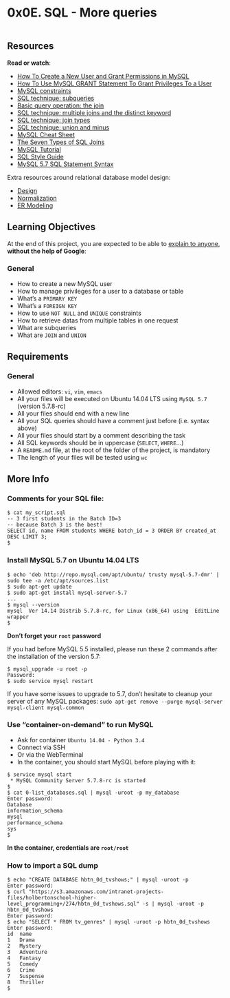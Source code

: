 <h1 class="gap">0x0E. SQL - More queries </h1>
<div class="gap" id="project-description">
  <p><img src="https://s3.amazonaws.com/intranet-projects-files/holbertonschool-higher-level_programming+/274/66988091.jpg" alt="" style=""></p>

<h2>Resources</h2>

<p><strong>Read or watch</strong>:</p>

<ul>
<li><a href="/rltoken/u4h2MXcCQfadszlRMQy-gw" title="How To Create a New User and Grant Permissions in MySQL" target="_blank">How To Create a New User and Grant Permissions in MySQL</a> </li>
<li><a href="/rltoken/ztrEKQexfEDtZ-8EUsG70Q" title="How To Use MySQL GRANT Statement To Grant Privileges To a User" target="_blank">How To Use MySQL GRANT Statement To Grant Privileges To a User</a> </li>
<li><a href="/rltoken/LBrFqCMm9N9woTX7sS7e0g" title="MySQL constraints" target="_blank">MySQL constraints</a> </li>
<li><a href="/rltoken/YYpPtkqFeKSCsAU4Y_y3Og" title="SQL technique: subqueries" target="_blank">SQL technique: subqueries</a> </li>
<li><a href="/rltoken/npLCp3WasK0SUSUQqCF25A" title="Basic query operation: the join" target="_blank">Basic query operation: the join</a> </li>
<li><a href="/rltoken/GmRLMhkY-pPvjcpzyDvmRg" title="SQL technique: multiple joins and the distinct keyword" target="_blank">SQL technique: multiple joins and the distinct keyword</a> </li>
<li><a href="/rltoken/ryjyRRN7696rJV0maP03Xw" title="SQL technique: join types" target="_blank">SQL technique: join types</a> </li>
<li><a href="/rltoken/L7Fi5w8GZG5MSdQZ19e88g" title="SQL technique: union and minus" target="_blank">SQL technique: union and minus</a> </li>
<li><a href="/rltoken/V9vpLbtkFwV4EZYoiz2NBA" title="MySQL Cheat Sheet" target="_blank">MySQL Cheat Sheet</a> </li>
<li><a href="/rltoken/ySKSdhFeMDddea07XrDzeQ" title="The Seven Types of SQL Joins" target="_blank">The Seven Types of SQL Joins</a> </li>
<li><a href="/rltoken/-uqP0a89xUl3SsmV_ZtxRA" title="MySQL Tutorial" target="_blank">MySQL Tutorial</a> </li>
<li><a href="/rltoken/jn4SHgwVtOJF0LQYPEIs-g" title="SQL Style Guide" target="_blank">SQL Style Guide</a> </li>
<li><a href="/rltoken/YjNAE7DcadDbT_a7iI0sYw" title="MySQL 5.7 SQL Statement Syntax" target="_blank">MySQL 5.7 SQL Statement Syntax</a> </li>
</ul>

<p>Extra resources around relational database model design:</p>

<ul>
<li><a href="/rltoken/9ppVdXqFMn-v1eKuxsOvaQ" title="Design" target="_blank">Design</a></li>
<li><a href="/rltoken/zo6dqYxsXby3S3uON5JfOg" title="Normalization" target="_blank">Normalization</a></li>
<li><a href="/rltoken/ZaMMezT-GdpgHB9pmM78iw" title="ER Modeling" target="_blank">ER Modeling</a></li>
</ul>

<h2>Learning Objectives</h2>

<p>At the end of this project, you are expected to be able to <a href="/rltoken/9KELNp4d5uHUWuwFNfpWuA" title="explain to anyone" target="_blank">explain to anyone</a>, <strong>without the help of Google</strong>:</p>

<h3>General</h3>

<ul>
<li>How to create a new MySQL user</li>
<li>How to manage privileges for a user to a database or table</li>
<li>What’s a <code>PRIMARY KEY</code></li>
<li>What’s a <code>FOREIGN KEY</code></li>
<li>How to use <code>NOT NULL</code> and <code>UNIQUE</code> constraints</li>
<li>How to retrieve datas from multiple tables in one request</li>
<li>What are subqueries</li>
<li>What are <code>JOIN</code> and <code>UNION</code></li>
</ul>

<h2>Requirements</h2>

<h3>General</h3>

<ul>
<li>Allowed editors: <code>vi</code>, <code>vim</code>, <code>emacs</code></li>
<li>All your files will be executed on Ubuntu 14.04 LTS using <code>MySQL 5.7</code> (version 5.7.8-rc)</li>
<li>All your files should end with a new line</li>
<li>All your SQL queries should have a comment just before (i.e. syntax above)</li>
<li>All your files should start by a comment describing the task</li>
<li>All SQL keywords should be in uppercase (<code>SELECT</code>, <code>WHERE</code>…)</li>
<li>A <code>README.md</code> file, at the root of the folder of the project, is mandatory</li>
<li>The length of your files will be tested using <code>wc</code></li>
</ul>

<h2>More Info</h2>

<h3>Comments for your SQL file:</h3>

<pre><code>$ cat my_script.sql
-- 3 first students in the Batch ID=3
-- because Batch 3 is the best!
SELECT id, name FROM students WHERE batch_id = 3 ORDER BY created_at DESC LIMIT 3;
$
</code></pre>

<h3>Install MySQL 5.7 on Ubuntu 14.04 LTS</h3>

<pre><code>$ echo 'deb http://repo.mysql.com/apt/ubuntu/ trusty mysql-5.7-dmr' | sudo tee -a /etc/apt/sources.list
$ sudo apt-get update
$ sudo apt-get install mysql-server-5.7
...
$ mysql --version
mysql  Ver 14.14 Distrib 5.7.8-rc, for Linux (x86_64) using  EditLine wrapper
$
</code></pre>

<p><strong>Don’t forget your <code>root</code> password</strong></p>

<p>If you had before MySQL 5.5 installed, please run these 2 commands after the installation of the version 5.7: </p>

<pre><code>$ mysql_upgrade -u root -p
Password: 
$ sudo service mysql restart
</code></pre>

<p>If you have some issues to upgrade to 5.7, don’t hesitate to cleanup your server of any MySQL packages: <code>sudo apt-get remove --purge mysql-server mysql-client mysql-common</code></p>

<h3>Use “container-on-demand” to run MySQL</h3>

<ul>
<li>Ask for container <code>Ubuntu 14.04 - Python 3.4</code></li>
<li>Connect via SSH</li>
<li>Or via the WebTerminal</li>
<li>In the container, you should start MySQL before playing with it:</li>
</ul>

<pre><code>$ service mysql start
 * MySQL Community Server 5.7.8-rc is started
$
$ cat 0-list_databases.sql | mysql -uroot -p my_database
Enter password: 
Database
information_schema
mysql
performance_schema
sys
$
</code></pre>

<p><strong>In the container, credentials are <code>root/root</code></strong></p>

<h3>How to import a SQL dump</h3>

<pre><code>$ echo "CREATE DATABASE hbtn_0d_tvshows;" | mysql -uroot -p
Enter password: 
$ curl "https://s3.amazonaws.com/intranet-projects-files/holbertonschool-higher-level_programming+/274/hbtn_0d_tvshows.sql" -s | mysql -uroot -p hbtn_0d_tvshows
Enter password: 
$ echo "SELECT * FROM tv_genres" | mysql -uroot -p hbtn_0d_tvshows
Enter password: 
id  name
1   Drama
2   Mystery
3   Adventure
4   Fantasy
5   Comedy
6   Crime
7   Suspense
8   Thriller
$
</code></pre>

<p><img src="https://holbertonintranet.s3.amazonaws.com/uploads/medias/2020/3/bc2575fee3303b731031.png?X-Amz-Algorithm=AWS4-HMAC-SHA256&amp;X-Amz-Credential=AKIARDDGGGOUWMNL5ANN%2F20210713%2Fus-east-1%2Fs3%2Faws4_request&amp;X-Amz-Date=20210713T201821Z&amp;X-Amz-Expires=86400&amp;X-Amz-SignedHeaders=host&amp;X-Amz-Signature=a2a023524d9b7c353f471132f4571adeb4ce6f02acfa97fb7247e34023002495" alt="" style=""></p>

</div>
